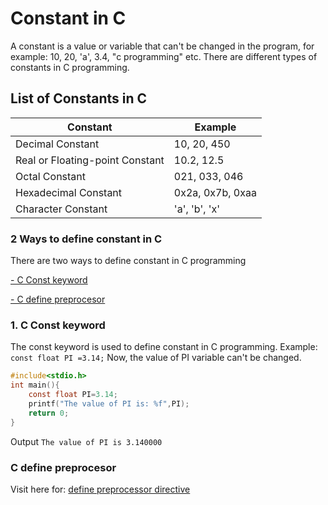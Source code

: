 # Constant in C
A constant is a value or variable that can't be changed in the program, for example: 10, 20, 'a', 3.4, "c programming" etc.
There are different types of constants in C programming.
## List of Constants in C
| Constant                        | Example          |
|---------------------------------|------------------|
| Decimal Constant                | 10, 20, 450      |
| Real or Floating-point Constant | 10.2, 12.5       |
| Octal Constant                  | 021, 033, 046    |
| Hexadecimal Constant            | 0x2a, 0x7b, 0xaa |
| Character Constant              | 'a', 'b', 'x'    |
### 2 Ways to define constant in C
There are two ways to define constant in C programming

[- C Const keyword](#Constant)

[- C define preprocesor](#Define)
	
### 1. C Const keyword
<a name="Constant"></a>

The const keyword is used to define constant in C programming. Example:
`const float PI =3.14;`
Now, the value of PI variable can't be changed.
```c
#include<stdio.h>    
int main(){    
    const float PI=3.14;    
    printf("The value of PI is: %f",PI);    
    return 0;  
}     
```
Output
`The value of PI is 3.140000`
### C define preprocesor 
<a name="Define"></a>

Visit here for: [define preprocessor directive](https://www.javatpoint.com/c-preprocessor-define)
